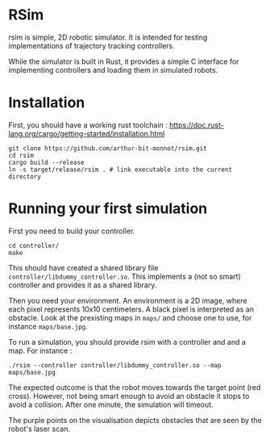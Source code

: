 # RSim


rsim is simple, 2D robotic simulator.
It is intended for testing implementations of trajectory tracking controllers.


While the simulator is built in Rust, it provides a simple C interface for implementing controllers and loading them in simulated robots.

# Installation

First, you should have a working rust toolchain : https://doc.rust-lang.org/cargo/getting-started/installation.html


    git clone https://github.com/arthur-bit-monnot/rsim.git
    cd rsim
    cargo build --release
    ln -s target/release/rsim . # link executable into the current directory
    

# Running your first simulation

First you need to build your controller.

    cd controller/
    make
    
This should have created a shared library file `controller/libdummy_controller.so`. This implements a (not so smart) controller and provides it as a shared library.


Then you need your environment. An environment is a 2D image, where each pixel represents 10x10 centimeters.
A black pixel is interpreted as an obstacle. Look at the prexisting maps in `maps/` and choose one to use, for instance `maps/base.jpg`.


To run a simulation, you should provide rsim with a controller and and a map. For instance :

    ./rsim --controller controller/libdummy_controller.so --map maps/base.jpg
    
The expected outcome is that the robot moves towards the target point (red cross). However, not being smart enough to avoid an obstacle it stops to avoid a collision.
After one minute, the simulation will timeout.

The purple points on the visualisation depicts obstacles that are seen by the robot's laser scan.
    
     